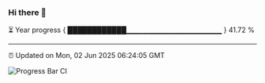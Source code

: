 ### Hi there 👋

⏳ Year progress { ████████████▁▁▁▁▁▁▁▁▁▁▁▁▁▁▁▁▁▁ } 41.72 %

---

⏰ Updated on Mon, 02 Jun 2025 06:24:05 GMT

![Progress Bar CI](https://github.com/liununu/liununu/workflows/Progress%20Bar%20CI/badge.svg)
